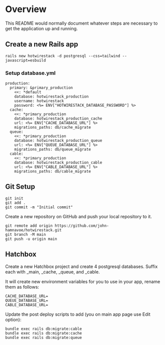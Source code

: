 # Overview

This README would normally document whatever steps are necessary to get the
application up and running.

## Create a new Rails app

```
rails new hotwirestack -d postgresql --css=tailwind --javascript=esbuild
```


### Setup database.yml

```
production:
  primary: &primary_production
    <<: *default
    database: hotwirestack_production
    username: hotwirestack
    password: <%= ENV["HOTWIRESTACK_DATABASE_PASSWORD"] %>
  cache:
    <<: *primary_production
    database: hotwirestack_production_cache
    url: <%= ENV["CACHE_DATABASE_URL"] %>
    migrations_paths: db/cache_migrate
  queue:
    <<: *primary_production
    database: hotwirestack_production_queue
    url: <%= ENV["QUEUE_DATABASE_URL"] %>
    migrations_paths: db/queue_migrate
  cable:
    <<: *primary_production
    database: hotwirestack_production_cable
    url: <%= ENV["CABLE_DATABASE_URL"] %>
    migrations_paths: db/cable_migrate
```


## Git Setup

```
git init
git add .
git commit -m "Initial commit"
```

Create a new repository on GitHub and push your local repository to it.

```
git remote add origin https://github.com/john-hamnavoe/hotwirestack.git
git branch -M main
git push -u origin main
```


## Hatchbox 

Create a new Hatchbox project and create 4 postgresql databases. Suffix each with _main, _cache, _queue, and _cable.

It will create new environment variables for you to use in your app, rename them as follows:

```
CACHE_DATABASE_URL=
QUEUE_DATABASE_URL=
CABLE_DATABASE_URL=
```

Update the post deploy scripts to add (you on main app page use Edit option): 

```
bundle exec rails db:migrate:cable 
bundle exec rails db:migrate:cache
bundle exec rails db:migrate:queue
```
